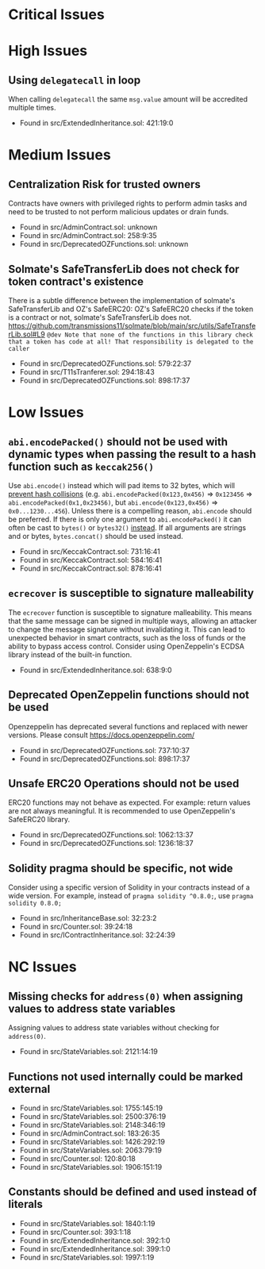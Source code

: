 # Critical Issues
# High Issues
## Using `delegatecall` in loop
When calling `delegatecall` the same `msg.value` amount will be accredited multiple times.
- Found in src/ExtendedInheritance.sol: 421:19:0
# Medium Issues
## Centralization Risk for trusted owners
Contracts have owners with privileged rights to perform admin tasks and need to be trusted to not perform malicious updates or drain funds.
- Found in src/AdminContract.sol: unknown
- Found in src/AdminContract.sol: 258:9:35
- Found in src/DeprecatedOZFunctions.sol: unknown
## Solmate's SafeTransferLib does not check for token contract's existence
There is a subtle difference between the implementation of solmate's SafeTransferLib and OZ's SafeERC20: OZ's SafeERC20 checks if the token is a contract or not, solmate's SafeTransferLib does not.
https://github.com/transmissions11/solmate/blob/main/src/utils/SafeTransferLib.sol#L9 
`@dev Note that none of the functions in this library check that a token has code at all! That responsibility is delegated to the caller`

- Found in src/DeprecatedOZFunctions.sol: 579:22:37
- Found in src/T11sTranferer.sol: 294:18:43
- Found in src/DeprecatedOZFunctions.sol: 898:17:37
# Low Issues
## `abi.encodePacked()` should not be used with dynamic types when passing the result to a hash function such as `keccak256()`
Use `abi.encode()` instead which will pad items to 32 bytes, which will [prevent hash collisions](https://docs.soliditylang.org/en/v0.8.13/abi-spec.html#non-standard-packed-mode) (e.g. `abi.encodePacked(0x123,0x456)` => `0x123456` => `abi.encodePacked(0x1,0x23456)`, but `abi.encode(0x123,0x456)` => `0x0...1230...456`). Unless there is a compelling reason, `abi.encode` should be preferred. If there is only one argument to `abi.encodePacked()` it can often be cast to `bytes()` or `bytes32()` [instead](https://ethereum.stackexchange.com/questions/30912/how-to-compare-strings-in-solidity#answer-82739).
If all arguments are strings and or bytes, `bytes.concat()` should be used instead.
- Found in src/KeccakContract.sol: 731:16:41
- Found in src/KeccakContract.sol: 584:16:41
- Found in src/KeccakContract.sol: 878:16:41
## `ecrecover` is susceptible to signature malleability
The `ecrecover` function is susceptible to signature malleability. This means that the same message can be signed in multiple ways, allowing an attacker to change the message signature without invalidating it. This can lead to unexpected behavior in smart contracts, such as the loss of funds or the ability to bypass access control. Consider using OpenZeppelin's ECDSA library instead of the built-in function.
- Found in src/ExtendedInheritance.sol: 638:9:0
## Deprecated OpenZeppelin functions should not be used
Openzeppelin has deprecated several functions and replaced with newer versions. Please consult https://docs.openzeppelin.com/
- Found in src/DeprecatedOZFunctions.sol: 737:10:37
- Found in src/DeprecatedOZFunctions.sol: 898:17:37
## Unsafe ERC20 Operations should not be used
ERC20 functions may not behave as expected. For example: return values are not always meaningful. It is recommended to use OpenZeppelin's SafeERC20 library.
- Found in src/DeprecatedOZFunctions.sol: 1062:13:37
- Found in src/DeprecatedOZFunctions.sol: 1236:18:37
## Solidity pragma should be specific, not wide
Consider using a specific version of Solidity in your contracts instead of a wide version. For example, instead of `pragma solidity ^0.8.0;`, use `pragma solidity 0.8.0;`
- Found in src/InheritanceBase.sol: 32:23:2
- Found in src/Counter.sol: 39:24:18
- Found in src/IContractInheritance.sol: 32:24:39
# NC Issues
## Missing checks for `address(0)` when assigning values to address state variables
Assigning values to address state variables without checking for `address(0)`.
- Found in src/StateVariables.sol: 2121:14:19
## Functions not used internally could be marked external

- Found in src/StateVariables.sol: 1755:145:19
- Found in src/StateVariables.sol: 2500:376:19
- Found in src/StateVariables.sol: 2148:346:19
- Found in src/AdminContract.sol: 183:26:35
- Found in src/StateVariables.sol: 1426:292:19
- Found in src/StateVariables.sol: 2063:79:19
- Found in src/Counter.sol: 120:80:18
- Found in src/StateVariables.sol: 1906:151:19
## Constants should be defined and used instead of literals

- Found in src/StateVariables.sol: 1840:1:19
- Found in src/Counter.sol: 393:1:18
- Found in src/ExtendedInheritance.sol: 392:1:0
- Found in src/ExtendedInheritance.sol: 399:1:0
- Found in src/StateVariables.sol: 1997:1:19
